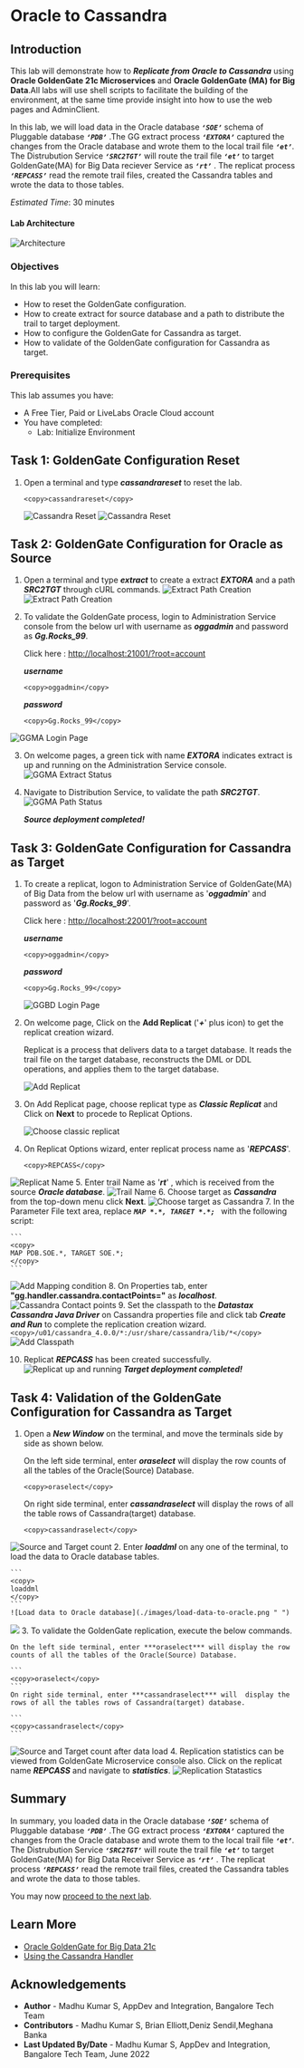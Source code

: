 #  Oracle to Cassandra

## Introduction

This lab will demonstrate how to  ***Replicate from  Oracle to Cassandra*** using **Oracle GoldenGate 21c Microservices** and **Oracle GoldenGate (MA) for Big Data**.All labs will use shell scripts to facilitate the building of the environment, at the same time provide insight into how to use the web pages and AdminClient.

In this lab, we will load data in the Oracle database ***`‘SOE’`*** schema of Pluggable database ***`‘PDB’`*** .The GG extract process ***`‘EXTORA’`*** captured the changes from the Oracle database and wrote them to the local trail file ***`‘et’`***. The Distrubution Service ***`‘SRC2TGT’`*** will route the trail file  ***`‘et’`*** to target GoldenGate(MA) for Big Data reciever Service as ***`‘rt’`*** . The replicat process ***`‘REPCASS’`*** read the remote trail files, created the Cassandra tables and wrote the data to those tables.

*Estimated Time*:  30 minutes

#### Lab Architecture

 ![Architecture](./images/architecture.png " ")

### Objectives
In this lab you will learn:
-  How to reset the GoldenGate configuration.
-  How to create extract for source database and a path to distribute the trail to target deployment. 
-  How to configure the GoldenGate for Cassandra as target.
-  How to validate of the GoldenGate configuration for Cassandra as target.

### Prerequisites
This lab assumes you have:
- A Free Tier, Paid or LiveLabs Oracle Cloud account
- You have completed:
    - Lab: Initialize Environment

## Task 1: GoldenGate Configuration Reset

1.	Open  a terminal and type ***cassandrareset*** to reset the lab.

    ```
    <copy>cassandrareset</copy>
    ```
    ![Cassandra Reset](./images/cassandrareset-1.png " ")
    ![Cassandra Reset](./images/cassandrareset-2.png " ")

## Task 2: GoldenGate Configuration  for Oracle as Source
1.	Open  a terminal and type ***extract*** to create a extract ***EXTORA*** and a path ***SRC2TGT*** through cURL commands.
    ![Extract Path Creation](./images/extract.png " ")
    ![Extract Path Creation](./images/extract-path-creation.png " ")

2. To validate the GoldenGate process, login to Administration Service console from the below url with username as ***oggadmin*** and password as ***Gg.Rocks_99***.

    Click here : [http://localhost:21001/?root=account](http://localhost:21001/?root=account)


    ***username***

    ```
    <copy>oggadmin</copy>
    ```
    ***password***

    ```
    <copy>Gg.Rocks_99</copy>
    ``` 
![GGMA Login Page](./images/ggma-login-page.png " ")


3. On welcome pages, a green tick with name ***EXTORA*** indicates extract is up and running on the  Administration Service console.
        ![GGMA Extract Status](./images/ggma-extract-status.png " ")
4. Navigate to Distribution Service, to validate the path ***SRC2TGT***. 
        ![GGMA Path Status](./images/ggma-path-status.png " ")

    ***Source deployment completed!***

## Task 3: GoldenGate Configuration  for Cassandra as Target
1. To create a replicat, logon to Administration Service of GoldenGate(MA) of Big Data from the below url with username as '***oggadmin***' and password as '***Gg.Rocks_99***'. 

    Click here : [http://localhost:22001/?root=account](http://localhost:22001/?root=account)
    

    ***username***

    ```
    <copy>oggadmin</copy>
    ```
    ***password***

    ```
    <copy>Gg.Rocks_99</copy>
    ``` 

    ![GGBD Login Page](./images/ggbd-login-page.png " ")

2. On welcome page, Click on the **Add Replicat** ('***+***' plus icon) to get the replicat creation wizard.

    Replicat is a process that delivers data to a target database. It reads the trail file on the target database, reconstructs the DML or DDL operations, and applies them to the target database.

    ![Add Replicat](./images/add-replicat.png " ")

3. On Add Replicat page, choose replicat type as ***Classic Replicat*** and Click on **Next** to procede to Replicat Options.    

    ![Choose classic replicat](./images/choose-classic-replicat.png " ")
4. On Replicat Options wizard, enter replicat process name as '***REPCASS***'.

    ```
    <copy>REPCASS</copy>
    ```
![Replicat Name](./images/replicat-name.png " ")
5.  Enter trail Name as '***rt***' , which is received from the source ***Oracle database***.
![Trail Name](./images/trail-name.png " ")
6.  Choose target as ***Cassandra*** from the top-down menu click **Next**.
![Choose target as Cassandra](./images/choose-target-as-cassandra.png " ")
7. In the Parameter File text area, replace ***`MAP *.*, TARGET *.*; `*** with the following script:
    
    ```
    <copy>
    MAP PDB.SOE.*, TARGET SOE.*;
    </copy>
    ```
![Add Mapping condition](./images/add-mapping-condition.png " ")
8. On Properties tab, enter **"gg.handler.cassandra.contactPoints="** as ***localhost***.
![Cassandra Contact points](./images/cassandra-contactpoints.png " ")
9. Set the classpath to the ***Datastax Cassandra Java Driver*** on Cassandra properties file and click tab ***Create and Run*** to complete the replication creation wizard.
    ```
    <copy>/u01/cassandra_4.0.0/*:/usr/share/cassandra/lib/*</copy>
    ```
![Add Classpath](./images/add-classpath.png " ")

10. Replicat ***REPCASS*** has been created successfully.
![Replicat up and running](./images/replicat-up-and-running.png " ")
    ***Target deployment completed!***

## Task 4: Validation of the GoldenGate Configuration for Cassandra as Target

1. Open a ***New Window*** on the terminal, and move the terminals side by side as shown below.
    

    On the left side terminal, enter ***oraselect*** will display the row counts of all the tables of the Oracle(Source) Database.
    ```
    <copy>oraselect</copy>
    ```
    On right side terminal, enter ***cassandraselect*** will  display the rows of all the table rows of Cassandra(target) database.

    ```
    <copy>cassandraselect</copy>
    ```
![Source and Target count](./images/source-and-target-count.png " ")
2. Enter ***loaddml*** on any one of the terminal, to load the data to Oracle database tables.

    ```
    <copy>
    loaddml
    </copy>
    ```
    ![Load data to Oracle database](./images/load-data-to-oracle.png " ")
![](./images/lab4_18.png " ")
3. To validate the GoldenGate replication, execute the below commands.

    On the left side terminal, enter ***oraselect*** will display the row counts of all the tables of the Oracle(Source) Database.

    ```
    <copy>oraselect</copy>
    ```
    On right side terminal, enter ***cassandraselect*** will  display the rows of all the tables rows of Cassandra(target) database.

    ```
    <copy>cassandraselect</copy>
    ```
![Source and Target count after data load](./images/source-and-target-count-after-data-load.png " ")
4. Replication statistics can be viewed from GoldenGate Microservice console also. Click on the replicat name ***REPCASS*** and navigate to ***statistics***.
![Replication Statastics](./images/replication-statastics.png " ")


## Summary
In summary, you loaded data in the Oracle database ***`‘SOE’`*** schema of Pluggable database ***`‘PDB’`*** .The GG extract process ***`‘EXTORA’`*** captured the changes from the Oracle database and wrote them to the local trail file ***`‘et’`***. The Distrubution Service ***`‘SRC2TGT’`*** will route the trail file  ***`‘et’`*** to target GoldenGate(MA) for Big Data Receiver Service as ***`‘rt’`*** . The replicat process ***`‘REPCASS’`*** read the remote trail files, created the Cassandra tables and wrote the data to those tables.

You may now [proceed to the next lab](#next).

## Learn More

* [Oracle GoldenGate for Big Data 21c ](https://docs.Oracle.com/en/middleware/goldengate/big-data/21.1/index.html)
* [Using the Cassandra Handler ](https://docs.Oracle.com/en/middleware/goldengate/big-data/21.1/gadbd/using-cassandra-handler.html)
## Acknowledgements
* **Author** - Madhu Kumar S, AppDev and Integration, Bangalore Tech Team
* **Contributors** - Madhu Kumar S, Brian Elliott,Deniz Sendil,Meghana Banka 
* **Last Updated By/Date** - Madhu Kumar S, AppDev and Integration, Bangalore Tech Team, June 2022
